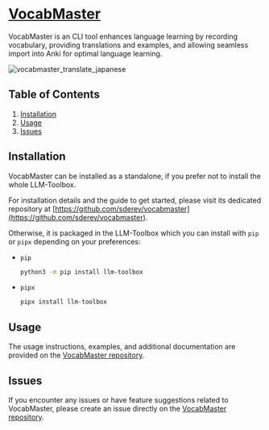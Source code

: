 # [VocabMaster](https://github.com/sderev/vocabmaster)

VocabMaster is an CLI tool enhances language learning by recording vocabulary, providing translations and examples, and allowing seamless import into Anki for optimal language learning.

![vocabmaster_translate_japanese](https://github.com/sderev/llm-toolbox/assets/24412384/7bbc6169-1a63-40ec-a057-43eacbb7bd98)

<!-- TOC -->
## Table of Contents

1. [Installation](#installation)
1. [Usage](#usage)
1. [Issues](#issues)
<!-- /TOC -->

## Installation

VocabMaster can be installed as a standalone, if you prefer not to install the whole LLM-Toolbox.

For installation details and the guide to get started, please visit its dedicated repository at [https://github.com/sderev/vocabmaster](https://github.com/sderev/vocabmaster).

Otherwise, it is packaged in the LLM-Toolbox which you can install with `pip` or `pipx` depending on your preferences:

* `pip`

  ```bash
  python3 -m pip install llm-toolbox
  ```

* `pipx`

  ```bash
  pipx install llm-toolbox
  ```

## Usage

The usage instructions, examples, and additional documentation are provided on the [VocabMaster repository](https://github.com/sderev/vocabmaster). 

## Issues

If you encounter any issues or have feature suggestions related to VocabMaster, please create an issue directly on the [VocabMaster repository](https://github.com/sderev/vocabmaster).

